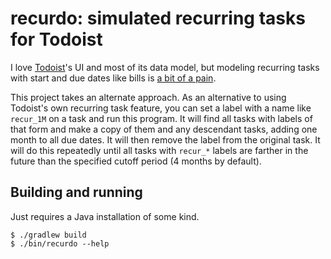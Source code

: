 # recurdo: simulated recurring tasks for Todoist

I love [Todoist](https://todoist.com/)'s UI and most of its data model, but
modeling recurring tasks with start and due dates like bills is [a bit of a
pain](https://www.reddit.com/r/todoist/comments/gtht2g/simulating_start_dates_for_recurring_tasks/).

This project takes an alternate approach. As an alternative to using Todoist's
own recurring task feature, you can set a label with a name like `recur_1M` on a
task and run this program. It will find all tasks with labels of that form and
make a copy of them and any descendant tasks, adding one month to all due
dates. It will then remove the label from the original task. It will do this
repeatedly until all tasks with `recur_*` labels are farther in the future than
the specified cutoff period (4 months by default).

## Building and running

Just requires a Java installation of some kind.

```
$ ./gradlew build
$ ./bin/recurdo --help
```

